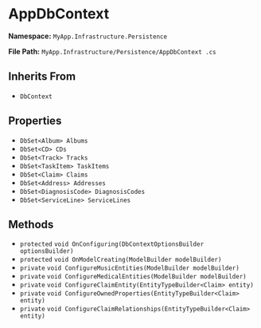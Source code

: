 # AppDbContext

**Namespace:** `MyApp.Infrastructure.Persistence`

**File Path:** `MyApp.Infrastructure/Persistence/AppDbContext .cs`

## Inherits From

- `DbContext`

## Properties

- `DbSet<Album> Albums`
- `DbSet<CD> CDs`
- `DbSet<Track> Tracks`
- `DbSet<TaskItem> TaskItems`
- `DbSet<Claim> Claims`
- `DbSet<Address> Addresses`
- `DbSet<DiagnosisCode> DiagnosisCodes`
- `DbSet<ServiceLine> ServiceLines`

## Methods

- `protected` `void OnConfiguring(DbContextOptionsBuilder optionsBuilder)`
- `protected` `void OnModelCreating(ModelBuilder modelBuilder)`
- `private` `void ConfigureMusicEntities(ModelBuilder modelBuilder)`
- `private` `void ConfigureMedicalEntities(ModelBuilder modelBuilder)`
- `private` `void ConfigureClaimEntity(EntityTypeBuilder<Claim> entity)`
- `private` `void ConfigureOwnedProperties(EntityTypeBuilder<Claim> entity)`
- `private` `void ConfigureClaimRelationships(EntityTypeBuilder<Claim> entity)`

